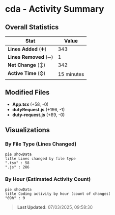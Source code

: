 # cda - Activity Summary 

## Overall Statistics

| Stat                   | Value                                                             |
| ---------------------- | ----------------------------------------------------------------- |
| **Lines Added** (➕)   | 343                                          |
| **Lines Removed** (➖) | 1                                        |
| **Net Change** (↕)    | 342                |
| **Active Time** (⌚)   | 15 minutes |


## Modified Files
- **App.tsx** (+58, -0)
- **dutyRequest.js** (+196, -1)
- **duty-request.js** (+89, -0)

## Visualizations

### By File Type (Lines Changed)

```mermaid
pie showData
title Lines changed by file type
".tsx" : 58
".js" : 286
```

### By Hour (Estimated Activity Count)

```mermaid
pie showData
title Coding activity by hour (count of changes)
"09h" : 9
```


> **Last Updated:** 07/03/2025, 09:58:30